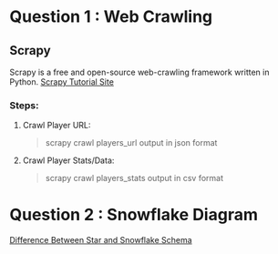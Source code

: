 # Question 1 : Web Crawling

## Scrapy
Scrapy is a free and open-source web-crawling framework written in Python.
[Scrapy Tutorial Site](https://docs.scrapy.org/en/latest/intro/tutorial.html)

### Steps:
1. Crawl Player URL:
	> scrapy crawl players_url
	> output in json format
2. Crawl Player Stats/Data:
	> scrapy crawl players_stats
	> output in csv format
	
# Question 2 : Snowflake Diagram
[Difference Between Star and Snowflake Schema](https://techdifferences.com/difference-between-star-and-snowflake-schema.html)
